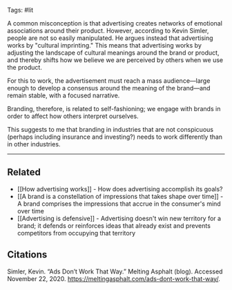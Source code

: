 Tags: #lit 

A common misconception is that advertising creates networks of emotional associations around their product. However, according to Kevin Simler, people are not so easily manipulated. He argues instead that advertising works by "cultural imprinting." This means that advertising works by adjusting the landscape of cultural meanings around the brand or product, and thereby shifts how we believe we are perceived by others when we use the product. 

For this to work, the advertisement must reach a mass audience—large enough to develop a consensus around the meaning of the brand—and remain stable, with a focused narrative. 

Branding, therefore, is related to self-fashioning; we engage with brands in order to affect how others interpret ourselves. 

This suggests to me that branding in industries that are not conspicuous (perhaps including insurance and investing?) needs to work differently than in other industries. 


---
## Related
- [[How advertising works]] - How does advertising accomplish its goals?
- [[A brand is a constellation of impressions that takes shape over time]] - A brand comprises the impressions that accrue in the consumer's mind over time
- [[Advertising is defensive]] - Advertising doesn't win new territory for a brand; it defends or reinforces ideas that already exist and prevents competitors from occupying that territory

## Citations
Simler, Kevin. “Ads Don’t Work That Way.” Melting Asphalt (blog). Accessed November 22, 2020. https://meltingasphalt.com/ads-dont-work-that-way/.
